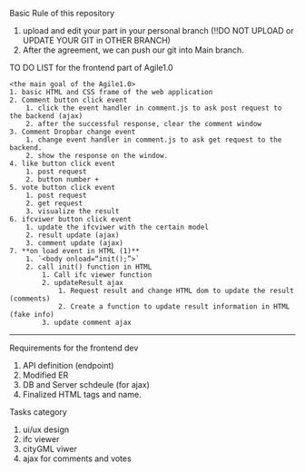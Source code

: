 Basic Rule of this repository

1. upload and edit your part in your personal branch
    (!!DO NOT UPLOAD or UPDATE YOUR GIT in OTHER BRANCH)
2. After the agreement, we can push our git into Main branch.



TO DO LIST for the frontend part of Agile1.0
 
    <the main goal of the Agile1.0>
    1. basic HTML and CSS frame of the web application 
    2. Comment button click event
        1. click the event handler in comment.js to ask post request to the backend (ajax)
        2. after the successful response, clear the comment window
    3. Comment Dropbar change event
        1. change event handler in comment.js to ask get request to the backend.
        2. show the response on the window.
    4. like button click event
        1. post request 
        2. button number +
    5. vote button click event
        1. post request 
        2. get request 
        3. visualize the result 
    6. ifcviwer button click event
        1. update the ifcviwer with the certain model
        2. result update (ajax)
        3. comment update (ajax)
    7. **on load event in HTML (1)**
        1. `<body onload=“init();”>`
        2. call init() function in HTML
            1. Call ifc viewer function
            2. updateResult ajax
                1. Request result and change HTML dom to update the result (comments)
                2. Create a function to update result information in HTML (fake info)
            3. update comment ajax

---------------------------------------------------
Requirements for the frontend dev
1. API definition (endpoint)
2. Modified ER
3. DB and Server schdeule (for ajax)
4. Finalized HTML tags and name.


Tasks category
1. ui/ux design
2. ifc viewer 
3. cityGML viwer
4. ajax for comments and votes
